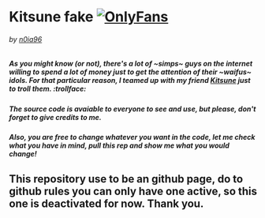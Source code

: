 # Kitsune fake [![OnlyFans](https://img.shields.io/badge/-OnlyFans-00AFF0?style=flat&logo=onlyfans&logoColor=white)]()
###### *by [n0ia96](https://n0ia96.uwu.ai)*

##### As you might know *(or not)*, there's a lot of ~simps~ guys on the internet willing to spend a lot of money just to get the attention of their ~waifus~ idols. For that particular reason, I teamed up with my friend [Kitsune](https://twitch.tv/kitsune) just to troll them. :trollface:

##### The source code is avaiable to everyone to see and use, but please, __don't forget__ to give credits to me.
##### Also, you are free to change whatever you want in the code, let me check what you have in mind, pull this rep and show me what you would change!

## This repository use to be an github page, do to github rules you can only have one active, so this one is deactivated for now. Thank you.
